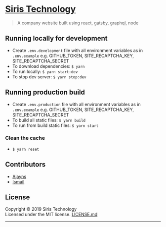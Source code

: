 # [Siris Technology](https://siristechnology.com)

> A company website built using react, gatsby, graphql, node

## Running locally for development

- Create `.env.development` file with all environment variables as in `.env.example` e.g. GITHUB_TOKEN, SITE_RECAPTCHA_KEY, SITE_RECAPTCHA_SECRET
- To download dependencies: `$ yarn`
- To run locally: `$ yarn start:dev`
- To stop dev server: `$ yarn stop:dev`

## Running production build

- Create `.env.production` file with all environment variables as in `.env.example` e.g. GITHUB_TOKEN, SITE_RECAPTCHA_KEY, SITE_RECAPTCHA_SECRET
- To build all static files: `$ yarn build`
- To run from build static files: `$ yarn start`

### Clean the cache

- `$ yarn reset`

## Contributors

- [Ajayns](https://github.com/ajayns)
- [Ismail](https://smakosh.com)

## License

Copyright © 2019 Siris Technology\
Licensed under the MIT license. [LICENSE.md](LICENSE.md)

---
